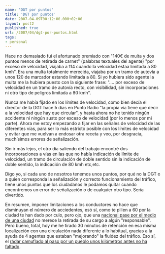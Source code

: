```yaml
---
name: 'DGT por puntos'
title: 'DGT por puntos'
date: 2007-04-09T00:12:00.000+02:00
layout: post2
published: true
url: /2007/04/dgt-por-puntos.html
tags: 
- personal
---
```


Hace no demasiado fui el afortunado premiado con "140€ de multa y dos puntos menos de retirada de carnet" (palabras textuales del agente) "por exceso de velocidad, viajaba a 114 cuando la velocidad estaa limitada a 80 kmh". Era una multa totalmente merecida, viajaba por un tramo de autovía a unos 120 de marcador estando limitada a 80. Si yo hubiera sido agente la multa me la hubiera puesto con la siguiente frase: ".... por exceso de velocidad en un tramo de autovía recto, con visibilidad, sin incorporaciones ni otro tipo de peligros limitada a 80 kmh".  
  
Nunca me había fijado en los límites de velocidad, como bien decía el director de la DGT hace 5 días en Punto Radio "la propia vía tiene que decir a la velocidad que hay que circular", y hasta ahora no he tenido ningún accidente ni ningún susto por exceso de velocidad (por lo menos por mi parte). Ahora me estoy empezando a fijar en las señales de velocidad de las diferentes vías, para ser lo más estricto posible con los límites de velocidad y evitar que me vuelvan a endosar otra receta y veo, por desgracia, muchísimos errores de señalización.  
  
Sin ir más lejos, el otro día saliendo del trabajo encontré dos incorporaciones a vías en las que no había indicación de límite de velocidad, un tramo de circulación de doble sentido sin la indicación de doble sentido, la indicación de 80 kmh etc,etc.  
  
Digo yo, si cada uno de nosotros tenemos unos puntos, por qué no la DGT o a quien corresponda la señalización y correcto funcionamiento del tráfico, tiene unos puntos que los ciudadanos le podamos quitar cuando encontremos un error de señalización o de cualquier otro tipo. Sería divertido.  
  
En resumen, imponer limitaciones a los conductores no hace que disminuyan el número de acciedentes, esó sí, como te pillen a 60 por la ciudad te han dado por culo, pero ojo, que una [nacional pase por el medio de una ciudad](http://maps.google.es/maps?f=q&hl=es&q=medina+de+rioseco&layer=&ie=UTF8&z=14&ll=41.888477,-5.038605&spn=0.030031,0.070724&t=h&om=1) no merece la retirada de su cargo a algún "responsable". Pero bueno, total, hoy me he tirado 30 minutos de retención en esa misma localización con una circulación nada diferente a lo habitual, gracias a la ayuda de 4 agentes que estaban "mejorando" la fluidez del tráfico. Eso sí, el [rádar camuflado al paso por un pueblo unos kilómetros antes no ha faltado](http://maps.google.es/maps?f=q&hl=es&q=ceinos+de+campos&layer=&ie=UTF8&z=16&ll=42.03248,-5.14746&spn=0.007491,0.017681&t=h&om=1).